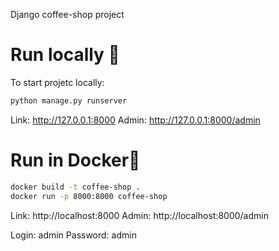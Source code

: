 Django coffee-shop project
# Run locally  :rocket:

To start projetc locally:
```bash
python manage.py runserver
```
Link: 
http://127.0.0.1:8000
Admin:
http://127.0.0.1:8000/admin

# Run in Docker🐳
```bash
docker build -t coffee-shop .
docker run -p 8000:8000 coffee-shop
```
Link: 
http://localhost:8000
Admin:
http://localhost:8000/admin

Login: admin
Password: admin

